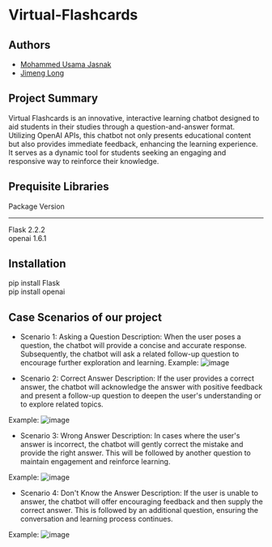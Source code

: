 # Virtual-Flashcards

## Authors
* [Mohammed Usama Jasnak](https://github.com/UsamaJasnak/) 
* [Jimeng Long](https://github.com/Jimeng-Long) 

## Project Summary
Virtual Flashcards is an innovative, interactive learning chatbot designed to aid students in their studies through a question-and-answer format. Utilizing OpenAI APIs, this chatbot not only presents educational content but also provides immediate feedback, enhancing the learning experience. It serves as a dynamic tool for students seeking an engaging and responsive way to reinforce their knowledge.

## Prequisite Libraries
Package                       Version
----------------------------- ---------------
Flask                         2.2.2 <br>
openai                        1.6.1

## Installation
pip install Flask <br>
pip install openai

## Case Scenarios of our project

* Scenario 1: Asking a Question
Description: When the user poses a question, the chatbot will provide a concise and accurate response. Subsequently, the chatbot will ask a related follow-up question to encourage further exploration and learning.
Example:
![image](https://github.com/GenerativeAIHack/Virtual-Flashcards/assets/103351624/2e7cc01e-5262-42b4-96df-444b0762a8f6)



* Scenario 2: Correct Answer
Description: If the user provides a correct answer, the chatbot will acknowledge the answer with positive feedback and present a follow-up question to deepen the user's understanding or to explore related topics.

Example:
![image](https://github.com/GenerativeAIHack/Virtual-Flashcards/assets/103351624/9be0ba29-c1c2-4b6f-a5f7-88b71bf07bb8)


* Scenario 3: Wrong Answer
Description: In cases where the user's answer is incorrect, the chatbot will gently correct the mistake and provide the right answer. This will be followed by another question to maintain engagement and reinforce learning.

Example:
![image](https://github.com/GenerativeAIHack/Virtual-Flashcards/assets/103351624/6f3f345d-f4f1-42fd-916f-1006f9e0096f)


* Scenario 4: Don't Know the Answer
Description: If the user is unable to answer, the chatbot will offer encouraging feedback and then supply the correct answer. This is followed by an additional question, ensuring the conversation and learning process continues.

Example:
![image](https://github.com/GenerativeAIHack/Virtual-Flashcards/assets/103351624/58ae63fe-2034-47d1-b9fc-5493e950d87a)
